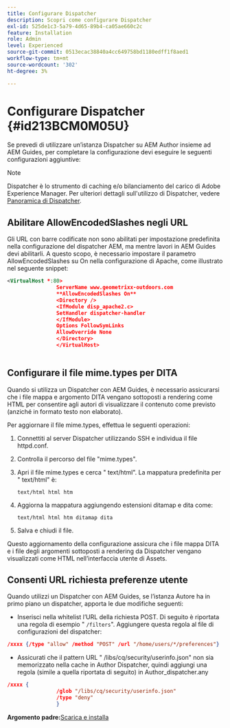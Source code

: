 ```yaml
---
title: Configurare Dispatcher
description: Scopri come configurare Dispatcher
exl-id: 525de1c3-5a79-4d65-89b4-ca05ae660c2c
feature: Installation
role: Admin
level: Experienced
source-git-commit: 0513ecac38840a4cc649758bd1180edff1f8aed1
workflow-type: tm+mt
source-wordcount: '302'
ht-degree: 3%

---
```


# Configurare Dispatcher {#id213BCM0M05U}

Se prevedi di utilizzare un’istanza Dispatcher su AEM Author insieme ad AEM Guides, per completare la configurazione devi eseguire le seguenti configurazioni aggiuntive:

>[!NOTE]
>
> Dispatcher è lo strumento di caching e/o bilanciamento del carico di Adobe Experience Manager. Per ulteriori dettagli sull&#39;utilizzo di Dispatcher, vedere [Panoramica di Dispatcher](https://experienceleague.adobe.com/docs/experience-manager-dispatcher/using/dispatcher.html?lang=it).

## Abilitare AllowEncodedSlashes negli URL

Gli URL con barre codificate non sono abilitati per impostazione predefinita nella configurazione del dispatcher AEM, ma mentre lavori in AEM Guides devi abilitarli. A questo scopo, è necessario impostare il parametro AllowEncodedSlashes su On nella configurazione di Apache, come illustrato nel seguente snippet:

```XML
<VirtualHost *:80>
                ServerName www.geometrixx-outdoors.com
                **AllowEncodedSlashes On**
                <Directory />
                <IfModule disp_apache2.c>
                SetHandler dispatcher-handler
                </IfModule>
                Options FollowSymLinks
                AllowOverride None
                </Directory>
                </VirtualHost>
            
```

## Configurare il file mime.types per DITA

Quando si utilizza un Dispatcher con AEM Guides, è necessario assicurarsi che i file mappa e argomento DITA vengano sottoposti a rendering come HTML per consentire agli autori di visualizzare il contenuto come previsto \(anziché in formato testo non elaborato\).

Per aggiornare il file mime.types, effettua le seguenti operazioni:

1. Connettiti al server Dispatcher utilizzando SSH e individua il file httpd.conf.

1. Controlla il percorso del file &quot;mime.types&quot;.

1. Apri il file mime.types e cerca &quot; text/html&quot;. La mappatura predefinita per &quot; text/html&quot; è:

   `text/html html htm`

1. Aggiorna la mappatura aggiungendo estensioni ditamap e dita come:

   `text/html html htm ditamap dita`

1. Salva e chiudi il file.


Questo aggiornamento della configurazione assicura che i file mappa DITA e i file degli argomenti sottoposti a rendering da Dispatcher vengano visualizzati come HTML nell’interfaccia utente di Assets.

## Consenti URL richiesta preferenze utente

Quando utilizzi un Dispatcher con AEM Guides, se l’istanza Autore ha in primo piano un dispatcher, apporta le due modifiche seguenti:

- Inserisci nella whitelist l’URL della richiesta POST. Di seguito è riportata una regola di esempio &quot; `/filters`&quot;. Aggiungere questa regola al file di configurazioni del dispatcher:

```json
/xxxx {/type "allow" /method "POST" /url "/home/users/*/preferences"}
```

- Assicurati che il pattern URL &quot; /libs/cq/security/userinfo.json&quot; non sia memorizzato nella cache in Author Dispatcher, quindi aggiungi una regola \(simile a quella riportata di seguito\) in Author\_dispatcher.any

```json
/xxxx {
                /glob "/libs/cq/security/userinfo.json"
                /type "deny"
                }
```

**Argomento padre:**&#x200B;[&#x200B; Scarica e installa](download-install.md)
